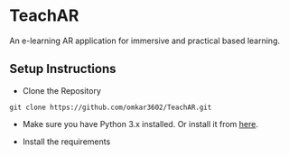 # TeachAR

An e-learning AR application for immersive and practical based learning.

## Setup Instructions

* Clone the Repository

```
git clone https://github.com/omkar3602/TeachAR.git
```

* Make sure you have Python 3.x installed. Or install it from [here](https://www.python.org/downloads/).

* Install the requirements